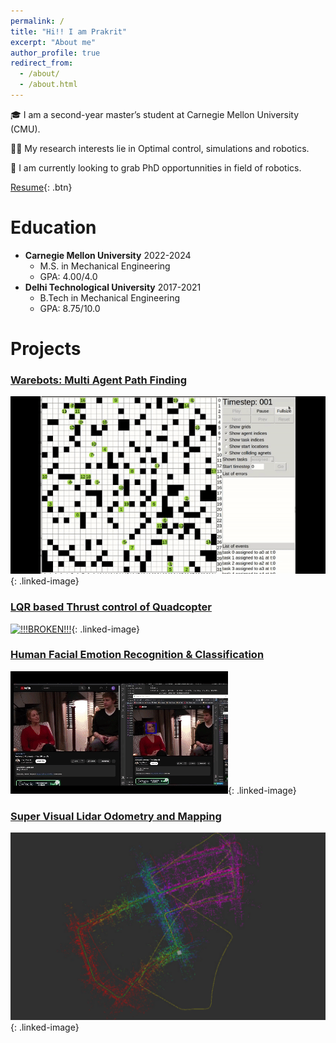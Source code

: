 ```yaml
---
permalink: /
title: "Hi!! I am Prakrit"
excerpt: "About me"
author_profile: true
redirect_from: 
  - /about/
  - /about.html
---
```



🎓 I am a second-year master’s student at Carnegie Mellon University (CMU).

🕵️‍♂️ My research interests lie in Optimal control, simulations and robotics.

💼 I am currently looking to grab PhD opportunnities in field of robotics.

[Resume](/files/PrakritTyagi_resume.pdf){: .btn}
<!-- 👇 Read through this page to know more about me.  -->





Education
======
* **Carnegie Mellon University**            2022-2024
  * M.S. in Mechanical Engineering
  * GPA: 4.00/4.0 
* **Delhi Technological University**        2017-2021
  * B.Tech in Mechanical Engineering
  * GPA: 8.75/10.0 

Projects
======

### [Warebots: Multi Agent Path Finding](/portfolio/portfolio-1)

[![!!!BROKEN!!!](/images/MAPF.gif)](/portfolio/portfolio-1){: .linked-image}

<style>
.linked-image {
  position: relative;
}

.linked-image:hover::after {
  content: "Read More...";
  position: absolute;
  top: 50%;
  left: 50%;
  transform: translate(-50%, -50%);
  background: rgba(255, 255, 255, 0.8);
  padding: 10px;
  border-radius: 5px;
  backdrop-filter: blur(5px);
  font-weight: bold;
  color: #333;
}
</style>


### [LQR based Thrust control of Quadcopter](/portfolio/portfolio-2)
[![!!!BROKEN!!!](/images/LQR.gif)](/portfolio/portfolio-2){: .linked-image}

### [Human Facial Emotion Recognition & Classification](/portfolio/portfolio-3)
[![!!!BROKEN!!!](/images/Facial_recog.gif)](/portfolio/portfolio-3){: .linked-image}

<style>
.linked-image img {
  width: 600px; /* Adjust the width as needed */
  height: auto;
}
</style>

### [Super Visual Lidar Odometry and Mapping](/portfolio/portfolio-4)
[![!!!BROKEN!!!](/images/SVLOAM.png)](/portfolio/portfolio-4){: .linked-image}

<style>
.linked-image img {
  width: 600px; /* Adjust the width as needed */
  height: auto;
}
</style>